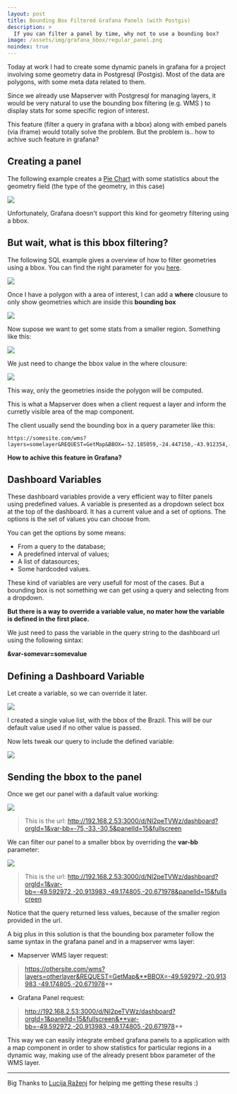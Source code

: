 ```yaml
---
layout: post
title: Bounding Box Filtered Grafana Panels (with Postgis)
description: >
  If you can filter a panel by time, why not to use a bounding box?
image: /assets/img/grafana_bbox/regular_panel.png
noindex: true
---
```


Today at work I had to create some dynamic panels in grafana for a project involving some geometry data in Postgresql (Postgis). Most of the data are polygons, with some meta data related to them.
 
Since we already use Mapserver with Postgresql for managing layers, it would be very natural to use the bounding box filtering (e.g. WMS ) to display stats for some specific region of interest.

This feature (filter a query in grafana with a bbox) along with embed panels (via iframe) would totally solve the problem. But the problem is.. how to achive such feature in grafana? 

## Creating a panel

The following example creates a [Pie Chart](https://grafana.com/plugins/grafana-piechart-panel) with some statistics about the geometry field (the type of the geometry, in this case)

![](/assets/img/grafana_bbox/regular_query.png)

Unfortunately, Grafana doesn't support this kind for geometry filtering using a bbox.

## But wait, what is this bbox filtering?

The following SQL example gives a overview of how to filter geometries using a bbox. You can find the right parameter for you [here](http://bboxfinder.com).

![](/assets/img/grafana_bbox/envelope_brazil.png)

Once I have a polygon with a area of interest, I can add a **where** clousure to only show geometries which are inside this **bounding box** 

![](/assets/img/grafana_bbox/sql_with_bb_filter_1.png)

Now supose we want to get some stats from a smaller region. 
Something like this:

![](/assets/img/grafana_bbox/envelope_sao_paulo.png)

We just need to change the bbox value in the where clousure:

![](/assets/img/grafana_bbox/sql_with_bb_filter_2.png)

This way, only the geometries inside the polygon will be computed.

This is what a Mapserver does when a client request a layer and inform the curretly visible area of the map component.

The client usually send the bounding box in a query parameter like this:

```
https://somesite.com/wms?layers=somelayer&REQUEST=GetMap&BBOX=-52.185059,-24.447150,-43.912354,-19.269665
```

**How to achive this feature in Grafana?**

## Dashboard Variables


These dashboard variables provide a very efficient way to filter panels using predefined values. A variable is presented as a dropdown select box at the top of the dashboard. It has a current value and a set of options. The options is the set of values you can choose from.

You can get the options by some means:

 - From a query to the database;
 - A predefined interval of values;
 - A list of datasources;
 - Some hardcoded values.

These kind of variables are very usefull for most of the cases. But a bounding box is not something we can get using a query and selecting from a dropdown.

**But there is a way to override a variable value, no mater how the variable is defined in the first place.**

We just need to pass the variable in the query string to the dashboard url using the following sintax:


  **&var-somevar=somevalue**

## Defining a Dashboard Variable

Let create a variable, so we can override it later.

![](/assets/img/grafana_bbox/dashboard_variables.png)

I created a single value list, with the bbox of the Brazil. This will be our default value used if no other value is passed.

Now lets tweak our query to include the defined variable:

![](/assets/img/grafana_bbox/filtered_query.png)

## Sending the bbox to the panel

Once we get our panel with a dafault value working:
 
![](/assets/img/grafana_bbox/panel_view.png)

> This is the url: http://192.168.2.53:3000/d/NI2peTVWz/dashboard?orgId=1&var-bb=-75,-33,-30,5&panelId=15&fullscreen

We can filter our panel to a smaller bbox by overriding the **var-bb** parameter:

![](/assets/img/grafana_bbox/panel_view_2.png)


> This is the url: http://192.168.2.53:3000/d/NI2peTVWz/dashboard?orgId=1&var-bb=-49.592972,-20.913983,-49.174805,-20.671978&panelId=15&fullscreen

Notice that the query returned less values, because of the smaller region provided in the url.


A big plus in this solution is that the bounding box parameter follow the same syntax in the grafana panel and in a mapserver wms layer:

 - Mapserver WMS layer request:

> https://othersite.com/wms?layers=otherlayer&REQUEST=GetMap&**BBOX=-49.592972,-20.913983,-49.174805,-20.671978**

 - Grafana Panel request:
> http://192.168.2.53:3000/d/NI2peTVWz/dashboard?orgId=1&panelId=15&fullscreen&**var-bb=-49.592972,-20.913983,-49.174805,-20.671978**


This way we can easily integrate embed grafana panels to a application with a map component in order to show statistics for particular regions in a dynamic way, making use of the already present bbox parameter of the WMS layer.


* * *

Big Thanks to [Lucija Raženj](https://q-more.github.io/qmore/) for helping me getting these results :)

